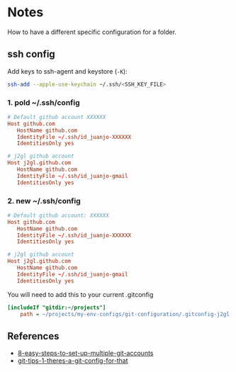 # Notes

How to have a different specific configuration for a folder.


## ssh config

Add keys to ssh-agent and keystore (`-K`):
```sh
ssh-add --apple-use-keychain ~/.ssh/<SSH_KEY_FILE>
```

### 1. pold ~/.ssh/config
```conf
# Default github account XXXXXX
Host github.com
   HostName github.com
   IdentityFile ~/.ssh/id_juanjo-XXXXXX
   IdentitiesOnly yes

# j2gl github account
Host j2gl.github.com
   HostName github.com
   IdentityFile ~/.ssh/id_juanjo-gmail
   IdentitiesOnly yes
```

### 2. new ~/.ssh/config
```conf
# Default github account: XXXXXX
Host github.com
   HostName github.com
   IdentityFile ~/.ssh/id_juanjo-XXXXXX
   IdentitiesOnly yes

# j2gl github account
Host j2gl.github.com
   HostName github.com
   IdentityFile ~/.ssh/id_juanjo-gmail
   IdentitiesOnly yes
```

You will need to add this to your current .gitconfig
```ini
[includeIf "gitdir:~/projects"]
    path = ~/projects/my-env-configs/git-configuration/.gitconfig-j2gl

```


## References
* [8-easy-steps-to-set-up-multiple-git-accounts](https://blog.gitguardian.com/8-easy-steps-to-set-up-multiple-git-accounts/)
* [git-tips-1-theres-a-git-config-for-that](https://blog.gitbutler.com/git-tips-1-theres-a-git-config-for-that/)